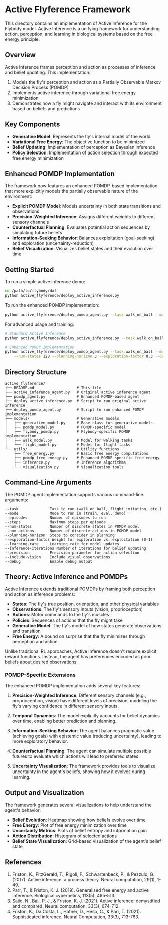 # Active Flyference Framework

This directory contains an implementation of Active Inference for the Flybody model. Active Inference is a unifying framework for understanding action, perception, and learning in biological systems based on the free energy principle.

## Overview

Active Inference frames perception and action as processes of inference and belief updating. This implementation:

1. Models the fly's perception and action as a Partially Observable Markov Decision Process (POMDP)
2. Implements active inference through variational free energy minimization
3. Demonstrates how a fly might navigate and interact with its environment based on beliefs and predictions

## Key Components

- **Generative Model**: Represents the fly's internal model of the world
- **Variational Free Energy**: The objective function to be minimized
- **Belief Updating**: Implementation of perception as Bayesian inference
- **Policy Selection**: Implementation of action selection through expected free energy minimization

## Enhanced POMDP Implementation

The framework now features an enhanced POMDP-based implementation that more explicitly models the partially observable nature of the environment:

- **Explicit POMDP Model**: Models uncertainty in both state transitions and observations
- **Precision-Weighted Inference**: Assigns different weights to different sensory channels
- **Counterfactual Planning**: Evaluates potential action sequences by simulating future beliefs
- **Information-Seeking Behavior**: Balances exploitation (goal-seeking) and exploration (uncertainty-reduction)
- **Belief Visualization**: Visualizes belief states and their evolution over time

## Getting Started

To run a simple active inference demo:

```bash
cd /path/to/flybody/daf
python active_flyference/deploy_active_inference.py
```

To run the enhanced POMDP implementation:

```bash
python active_flyference/deploy_pomdp_agent.py --task walk_on_ball --mode demo
```

For advanced usage and training:

```bash
# Standard Active Inference
python active_flyference/deploy_active_inference.py --task walk_on_ball --mode train --episodes 100

# Enhanced POMDP Implementation
python active_flyference/deploy_pomdp_agent.py --task walk_on_ball --mode train --episodes 20 \
    --num-states 128 --planning-horizon 3 --exploration-factor 0.3 --debug
```

## Directory Structure

```
active_flyference/
├── README.md                   # This file
├── active_inference_agent.py   # Original active inference agent
├── pomdp_agent.py              # Enhanced POMDP-based agent
├── deploy_active_inference.py  # Script to run original active inference
├── deploy_pomdp_agent.py       # Script to run enhanced POMDP implementation
├── models/                     # Generative models
│   ├── generative_model.py     # Base class for generative models
│   ├── pomdp_model.py          # POMDP-specific model
│   ├── flybody_pomdp.py        # Flybody-specific POMDP implementation
│   ├── walk_model.py           # Model for walking tasks
│   └── flight_model.py         # Model for flight tasks
└── utils/                      # Utility functions
    ├── free_energy.py          # Basic free energy computations
    ├── pomdp_free_energy.py    # Enhanced POMDP-specific free energy
    ├── inference.py            # Inference algorithms
    └── visualization.py        # Visualization tools
```

## Command-Line Arguments

The POMDP agent implementation supports various command-line arguments:

```
--task              Task to run (walk_on_ball, flight_imitation, etc.)
--mode              Mode to run in (train, eval, demo)
--episodes          Number of episodes to run
--steps             Maximum steps per episode
--num-states        Number of discrete states in POMDP model
--num-actions       Number of discrete actions in POMDP model
--planning-horizon  Steps to consider in planning
--exploration-factor Weight for exploration vs. exploitation (0-1)
--learning-rate     Learning rate for model updates
--inference-iterations Number of iterations for belief updating
--precision         Precision parameter for action selection
--include-vision    Include visual observations
--debug             Enable debug output
```

## Theory: Active Inference and POMDPs

Active Inference extends traditional POMDPs by framing both perception and action as inference problems:

- **States**: The fly's true position, orientation, and other physical variables
- **Observations**: The fly's sensory inputs (vision, proprioception)
- **Actions**: Motor commands to the fly's muscles
- **Policies**: Sequences of actions that the fly might take
- **Generative Model**: The fly's model of how states generate observations and transition
- **Free Energy**: A bound on surprise that the fly minimizes through perception and action

Unlike traditional RL approaches, Active Inference doesn't require explicit reward functions. Instead, the agent has preferences encoded as prior beliefs about desired observations.

### POMDP-Specific Extensions

The enhanced POMDP implementation adds several key features:

1. **Precision-Weighted Inference**: Different sensory channels (e.g., proprioception, vision) have different levels of precision, modeling the fly's varying confidence in different sensory inputs.

2. **Temporal Dynamics**: The model explicitly accounts for belief dynamics over time, enabling better prediction and planning.

3. **Information-Seeking Behavior**: The agent balances pragmatic value (achieving goals) with epistemic value (reducing uncertainty), leading to more exploratory behavior.

4. **Counterfactual Planning**: The agent can simulate multiple possible futures to evaluate which actions will lead to preferred states.

5. **Uncertainty Visualization**: The framework provides tools to visualize uncertainty in the agent's beliefs, showing how it evolves during learning.

## Output and Visualization

The framework generates several visualizations to help understand the agent's behavior:

- **Belief Evolution**: Heatmap showing how beliefs evolve over time
- **Free Energy**: Plot of free energy minimization over time
- **Uncertainty Metrics**: Plots of belief entropy and information gain
- **Action Distribution**: Histogram of selected actions
- **Belief State Visualization**: Grid-based visualization of the agent's belief state

## References

1. Friston, K., FitzGerald, T., Rigoli, F., Schwartenbeck, P., & Pezzulo, G. (2017). Active inference: a process theory. Neural computation, 29(1), 1-49.
2. Parr, T., & Friston, K. J. (2019). Generalised free energy and active inference. Biological cybernetics, 113(5), 495-513.
3. Sajid, N., Ball, P. J., & Friston, K. J. (2021). Active inference: demystified and compared. Neural computation, 33(3), 674-712.
4. Friston, K., Da Costa, L., Hafner, D., Hesp, C., & Parr, T. (2021). Sophisticated inference. Neural Computation, 33(3), 713-763. 